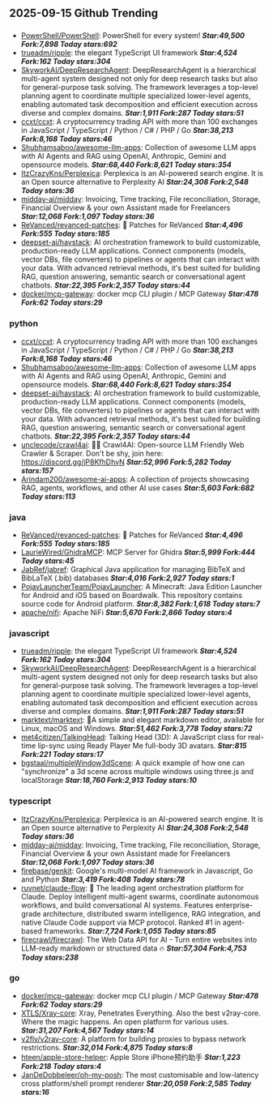## 2025-09-15 Github Trending

### 
* [PowerShell/PowerShell](https://github.com/PowerShell/PowerShell): PowerShell for every system! ***Star:49,500 Fork:7,898 Today stars:692***
* [trueadm/ripple](https://github.com/trueadm/ripple): the elegant TypeScript UI framework ***Star:4,524 Fork:162 Today stars:304***
* [SkyworkAI/DeepResearchAgent](https://github.com/SkyworkAI/DeepResearchAgent): DeepResearchAgent is a hierarchical multi-agent system designed not only for deep research tasks but also for general-purpose task solving. The framework leverages a top-level planning agent to coordinate multiple specialized lower-level agents, enabling automated task decomposition and efficient execution across diverse and complex domains. ***Star:1,911 Fork:287 Today stars:51***
* [ccxt/ccxt](https://github.com/ccxt/ccxt): A cryptocurrency trading API with more than 100 exchanges in JavaScript / TypeScript / Python / C# / PHP / Go ***Star:38,213 Fork:8,168 Today stars:46***
* [Shubhamsaboo/awesome-llm-apps](https://github.com/Shubhamsaboo/awesome-llm-apps): Collection of awesome LLM apps with AI Agents and RAG using OpenAI, Anthropic, Gemini and opensource models. ***Star:68,440 Fork:8,621 Today stars:354***
* [ItzCrazyKns/Perplexica](https://github.com/ItzCrazyKns/Perplexica): Perplexica is an AI-powered search engine. It is an Open source alternative to Perplexity AI ***Star:24,308 Fork:2,548 Today stars:36***
* [midday-ai/midday](https://github.com/midday-ai/midday): Invoicing, Time tracking, File reconciliation, Storage, Financial Overview & your own Assistant made for Freelancers ***Star:12,068 Fork:1,097 Today stars:36***
* [ReVanced/revanced-patches](https://github.com/ReVanced/revanced-patches): 🧩 Patches for ReVanced ***Star:4,496 Fork:555 Today stars:185***
* [deepset-ai/haystack](https://github.com/deepset-ai/haystack): AI orchestration framework to build customizable, production-ready LLM applications. Connect components (models, vector DBs, file converters) to pipelines or agents that can interact with your data. With advanced retrieval methods, it's best suited for building RAG, question answering, semantic search or conversational agent chatbots. ***Star:22,395 Fork:2,357 Today stars:44***
* [docker/mcp-gateway](https://github.com/docker/mcp-gateway): docker mcp CLI plugin / MCP Gateway ***Star:478 Fork:62 Today stars:29***

### python
* [ccxt/ccxt](https://github.com/ccxt/ccxt): A cryptocurrency trading API with more than 100 exchanges in JavaScript / TypeScript / Python / C# / PHP / Go ***Star:38,213 Fork:8,168 Today stars:46***
* [Shubhamsaboo/awesome-llm-apps](https://github.com/Shubhamsaboo/awesome-llm-apps): Collection of awesome LLM apps with AI Agents and RAG using OpenAI, Anthropic, Gemini and opensource models. ***Star:68,440 Fork:8,621 Today stars:354***
* [deepset-ai/haystack](https://github.com/deepset-ai/haystack): AI orchestration framework to build customizable, production-ready LLM applications. Connect components (models, vector DBs, file converters) to pipelines or agents that can interact with your data. With advanced retrieval methods, it's best suited for building RAG, question answering, semantic search or conversational agent chatbots. ***Star:22,395 Fork:2,357 Today stars:44***
* [unclecode/crawl4ai](https://github.com/unclecode/crawl4ai): 🚀🤖 Crawl4AI: Open-source LLM Friendly Web Crawler & Scraper. Don't be shy, join here: https://discord.gg/jP8KfhDhyN ***Star:52,996 Fork:5,282 Today stars:157***
* [Arindam200/awesome-ai-apps](https://github.com/Arindam200/awesome-ai-apps): A collection of projects showcasing RAG, agents, workflows, and other AI use cases ***Star:5,603 Fork:682 Today stars:113***

### java
* [ReVanced/revanced-patches](https://github.com/ReVanced/revanced-patches): 🧩 Patches for ReVanced ***Star:4,496 Fork:555 Today stars:185***
* [LaurieWired/GhidraMCP](https://github.com/LaurieWired/GhidraMCP): MCP Server for Ghidra ***Star:5,999 Fork:444 Today stars:45***
* [JabRef/jabref](https://github.com/JabRef/jabref): Graphical Java application for managing BibTeX and BibLaTeX (.bib) databases ***Star:4,016 Fork:2,927 Today stars:1***
* [PojavLauncherTeam/PojavLauncher](https://github.com/PojavLauncherTeam/PojavLauncher): A Minecraft: Java Edition Launcher for Android and iOS based on Boardwalk. This repository contains source code for Android platform. ***Star:8,382 Fork:1,618 Today stars:7***
* [apache/nifi](https://github.com/apache/nifi): Apache NiFi ***Star:5,670 Fork:2,866 Today stars:4***

### javascript
* [trueadm/ripple](https://github.com/trueadm/ripple): the elegant TypeScript UI framework ***Star:4,524 Fork:162 Today stars:304***
* [SkyworkAI/DeepResearchAgent](https://github.com/SkyworkAI/DeepResearchAgent): DeepResearchAgent is a hierarchical multi-agent system designed not only for deep research tasks but also for general-purpose task solving. The framework leverages a top-level planning agent to coordinate multiple specialized lower-level agents, enabling automated task decomposition and efficient execution across diverse and complex domains. ***Star:1,911 Fork:287 Today stars:51***
* [marktext/marktext](https://github.com/marktext/marktext): 📝A simple and elegant markdown editor, available for Linux, macOS and Windows. ***Star:51,462 Fork:3,778 Today stars:72***
* [met4citizen/TalkingHead](https://github.com/met4citizen/TalkingHead): Talking Head (3D): A JavaScript class for real-time lip-sync using Ready Player Me full-body 3D avatars. ***Star:815 Fork:221 Today stars:17***
* [bgstaal/multipleWindow3dScene](https://github.com/bgstaal/multipleWindow3dScene): A quick example of how one can "synchronize" a 3d scene across multiple windows using three.js and localStorage ***Star:18,760 Fork:2,913 Today stars:10***

### typescript
* [ItzCrazyKns/Perplexica](https://github.com/ItzCrazyKns/Perplexica): Perplexica is an AI-powered search engine. It is an Open source alternative to Perplexity AI ***Star:24,308 Fork:2,548 Today stars:36***
* [midday-ai/midday](https://github.com/midday-ai/midday): Invoicing, Time tracking, File reconciliation, Storage, Financial Overview & your own Assistant made for Freelancers ***Star:12,068 Fork:1,097 Today stars:36***
* [firebase/genkit](https://github.com/firebase/genkit): Google's multi-model AI framework in Javascript, Go and Python ***Star:3,419 Fork:408 Today stars:78***
* [ruvnet/claude-flow](https://github.com/ruvnet/claude-flow): 🌊 The leading agent orchestration platform for Claude. Deploy intelligent multi-agent swarms, coordinate autonomous workflows, and build conversational AI systems. Features enterprise-grade architecture, distributed swarm intelligence, RAG integration, and native Claude Code support via MCP protocol. Ranked #1 in agent-based frameworks. ***Star:7,724 Fork:1,055 Today stars:85***
* [firecrawl/firecrawl](https://github.com/firecrawl/firecrawl): The Web Data API for AI - Turn entire websites into LLM-ready markdown or structured data 🔥 ***Star:57,304 Fork:4,753 Today stars:238***

### go
* [docker/mcp-gateway](https://github.com/docker/mcp-gateway): docker mcp CLI plugin / MCP Gateway ***Star:478 Fork:62 Today stars:29***
* [XTLS/Xray-core](https://github.com/XTLS/Xray-core): Xray, Penetrates Everything. Also the best v2ray-core. Where the magic happens. An open platform for various uses. ***Star:31,207 Fork:4,567 Today stars:14***
* [v2fly/v2ray-core](https://github.com/v2fly/v2ray-core): A platform for building proxies to bypass network restrictions. ***Star:32,014 Fork:4,875 Today stars:8***
* [hteen/apple-store-helper](https://github.com/hteen/apple-store-helper): Apple Store iPhone预约助手 ***Star:1,223 Fork:218 Today stars:4***
* [JanDeDobbeleer/oh-my-posh](https://github.com/JanDeDobbeleer/oh-my-posh): The most customisable and low-latency cross platform/shell prompt renderer ***Star:20,059 Fork:2,585 Today stars:16***
